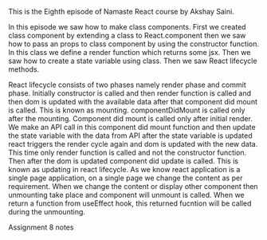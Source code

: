 This is the Eighth episode of Namaste React course by Akshay Saini.

In this episode we saw how to make class components. First we created class component by extending a class to React.component then we saw how to pass an props to class component by using the constructor function. In this class we define a render function which returns some jsx. Then we saw how to create a state variable using class. Then we saw React lifecycle methods.

React lifecycle consists of two phases namely render phase and commit phase. Initially constructor is called and then render function is called and then dom is updated with the available data after that component did mount is called. This is known as mounting. componentDidMount is called only after the mounting. Component did mount is called only after initial render.
We make an API call in this component did mount function and then update the state variable with the data from API after the state variable is updated react triggers the render cycle again and dom is updated with the new data. This time only render function is called and not the constructor function. Then after the dom is updated component did update is called. This is known as updating in react lifecycle. As we know react application is a single page application, on a single page we change the content as per requirement. When we change the content or display other component then unmounting take place and component will unmount is called. When we return a function from useEffect hook, this returned fucntion will be called during the unmounting.

Assignment 8
notes
